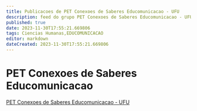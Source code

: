 ```yaml
---
title: Publicacoes de PET Conexoes de Saberes Educomunicacao - UFU
description: feed do grupo PET Conexoes de Saberes Educomunicacao - UFU
published: true
date: 2023-11-30T17:55:21.669806
tags: Ciencias Humanas,EDUCOMUNICACAO
editor: markdown
dateCreated: 2023-11-30T17:55:21.669806
---
```


# PET Conexoes de Saberes Educomunicacao
[PET Conexoes de Saberes Educomunicacao - UFU](/grupo/212PETConexoesdeSaberesEducomunicacaoUFU.md)
